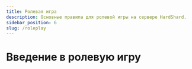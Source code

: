 ```yaml
---
title: Ролевая игра
description: Основные правила для ролевой игры на сервере HardShard.
sidebar_position: 6
slug: /roleplay
---
```


# Введение в ролевую игру